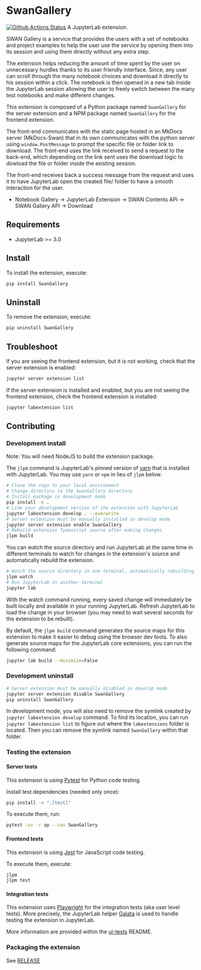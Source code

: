 # SwanGallery

[![Github Actions Status](https://github.com/swan-cern/jupyter-extensions/workflows/Build/badge.svg)](https://github.com/swan-cern/jupyter-extensions/actions/workflows/build.yml)
A JupyterLab extension.

SWAN Gallery is a service that provides the users with a set of notebooks and project examples to help the user use the service by opening them into its session and using them directly without any extra step.

The extension helps reducing the amount of time spent by the user on unnecessary hurdles thanks to its user friendly interface. Since, any user can scroll through the many notebook choices and download it directly to his session within a click. The notebook is then opened in a new tab inside the JupyterLab session allowing the user to freely switch between the many test notebooks and make different changes.

This extension is composed of a Python package named `SwanGallery` for the server extension and a NPM package named `SwanGallery` for the frontend extension. 

The front-end communicates with the static page hosted in an MkDocs server (MkDocs-Swan) that in its own communicates with the python server using `window.PostMessage` to prompt the specific file or folder link to download. The front-end uses the link received to send a request to the back-end, which depending on the link sent uses the download logic to dowload the file or folder inside the existing session. 

The front-end receives back a success message from the request and uses it to have JupyterLab open the created file/ folder to have a smooth interaction for the user.

- Notebook Gallery &rarr; JupyterLab Extension &rarr; SWAN Contents APi &rarr; SWAN Gallery API &rarr; Download

## Requirements

- JupyterLab >= 3.0

## Install

To install the extension, execute:

```bash
pip install SwanGallery
```

## Uninstall

To remove the extension, execute:

```bash
pip uninstall SwanGallery
```

## Troubleshoot

If you are seeing the frontend extension, but it is not working, check
that the server extension is enabled:

```bash
jupyter server extension list
```

If the server extension is installed and enabled, but you are not seeing
the frontend extension, check the frontend extension is installed:

```bash
jupyter labextension list
```

## Contributing

### Development install

Note: You will need NodeJS to build the extension package.

The `jlpm` command is JupyterLab's pinned version of
[yarn](https://yarnpkg.com/) that is installed with JupyterLab. You may use
`yarn` or `npm` in lieu of `jlpm` below.

```bash
# Clone the repo to your local environment
# Change directory to the SwanGallery directory
# Install package in development mode
pip install -e .
# Link your development version of the extension with JupyterLab
jupyter labextension develop . --overwrite
# Server extension must be manually installed in develop mode
jupyter server extension enable SwanGallery
# Rebuild extension Typescript source after making changes
jlpm build
```

You can watch the source directory and run JupyterLab at the same time in different terminals to watch for changes in the extension's source and automatically rebuild the extension.

```bash
# Watch the source directory in one terminal, automatically rebuilding when needed
jlpm watch
# Run JupyterLab in another terminal
jupyter lab
```

With the watch command running, every saved change will immediately be built locally and available in your running JupyterLab. Refresh JupyterLab to load the change in your browser (you may need to wait several seconds for the extension to be rebuilt).

By default, the `jlpm build` command generates the source maps for this extension to make it easier to debug using the browser dev tools. To also generate source maps for the JupyterLab core extensions, you can run the following command:

```bash
jupyter lab build --minimize=False
```

### Development uninstall

```bash
# Server extension must be manually disabled in develop mode
jupyter server extension disable SwanGallery
pip uninstall SwanGallery
```

In development mode, you will also need to remove the symlink created by `jupyter labextension develop`
command. To find its location, you can run `jupyter labextension list` to figure out where the `labextensions`
folder is located. Then you can remove the symlink named `SwanGallery` within that folder.

### Testing the extension

#### Server tests

This extension is using [Pytest](https://docs.pytest.org/) for Python code testing.

Install test dependencies (needed only once):

```sh
pip install -e ".[test]"
```

To execute them, run:

```sh
pytest -vv -r ap --cov SwanGallery
```

#### Frontend tests

This extension is using [Jest](https://jestjs.io/) for JavaScript code testing.

To execute them, execute:

```sh
jlpm
jlpm test
```

#### Integration tests

This extension uses [Playwright](https://playwright.dev/docs/intro/) for the integration tests (aka user level tests).
More precisely, the JupyterLab helper [Galata](https://github.com/jupyterlab/jupyterlab/tree/master/galata) is used to handle testing the extension in JupyterLab.

More information are provided within the [ui-tests](./ui-tests/README.md) README.

### Packaging the extension

See [RELEASE](RELEASE.md)
